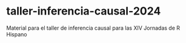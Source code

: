 # taller-inferencia-causal-2024
Material para el taller de inferencia causal para las XIV Jornadas de R Hispano
